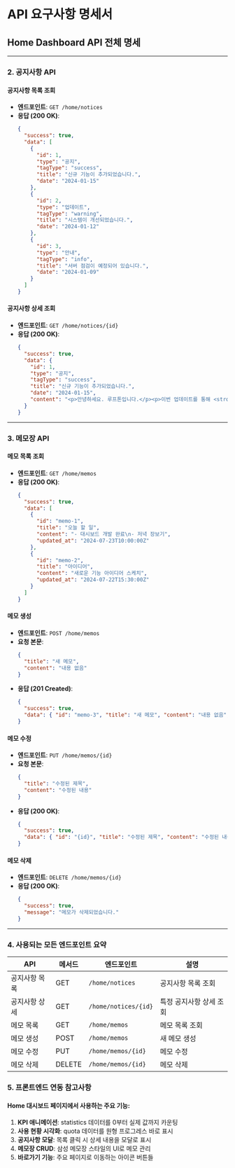# API 요구사항 명세서

## Home Dashboard API 전체 명세

---

### 2. 공지사항 API

#### **공지사항 목록 조회**
- **엔드포인트**: `GET /home/notices`
- **응답 (200 OK)**:
  ```json
  {
    "success": true,
    "data": [
      {
        "id": 1,
        "type": "공지",
        "tagType": "success",
        "title": "신규 기능이 추가되었습니다.",
        "date": "2024-01-15"
      },
      {
        "id": 2,
        "type": "업데이트",
        "tagType": "warning",
        "title": "시스템이 개선되었습니다.",
        "date": "2024-01-12"
      },
      {
        "id": 3,
        "type": "안내",
        "tagType": "info",
        "title": "서버 점검이 예정되어 있습니다.",
        "date": "2024-01-09"
      }
    ]
  }
  ```

#### **공지사항 상세 조회**
- **엔드포인트**: `GET /home/notices/{id}`
- **응답 (200 OK)**:
  ```json
  {
    "success": true,
    "data": {
      "id": 1,
      "type": "공지",
      "tagType": "success",
      "title": "신규 기능이 추가되었습니다.",
      "date": "2024-01-15",
      "content": "<p>안녕하세요. 루프톤입니다.</p><p>이번 업데이트를 통해 <strong>새로운 대시보드 기능</strong>이 추가되었습니다. 이제 메인 화면에서 주요 현황을 한 눈에 파악할 수 있습니다.</p><ul><li>KPI 통계 정보</li><li>메모장 기능</li><li>주요 기능 바로가기</li></ul><p>많은 이용 부탁드립니다. 감사합니다.</p>"
    }
  }
  ```

---

### 3. 메모장 API

#### **메모 목록 조회**
- **엔드포인트**: `GET /home/memos`
- **응답 (200 OK)**:
  ```json
  {
    "success": true,
    "data": [
      { 
        "id": "memo-1", 
        "title": "오늘 할 일", 
        "content": "- 대시보드 개발 완료\n- 저녁 장보기", 
        "updated_at": "2024-07-23T10:00:00Z" 
      },
      { 
        "id": "memo-2", 
        "title": "아이디어", 
        "content": "새로운 기능 아이디어 스케치", 
        "updated_at": "2024-07-22T15:30:00Z" 
      }
    ]
  }
  ```

#### **메모 생성**
- **엔드포인트**: `POST /home/memos`
- **요청 본문**:
  ```json
  {
    "title": "새 메모",
    "content": "내용 없음"
  }
  ```
- **응답 (201 Created)**:
  ```json
  { 
    "success": true, 
    "data": { "id": "memo-3", "title": "새 메모", "content": "내용 없음", "updated_at": "2024-07-23T10:30:00Z" } 
  }
  ```

#### **메모 수정**
- **엔드포인트**: `PUT /home/memos/{id}`
- **요청 본문**:
  ```json
  {
    "title": "수정된 제목",
    "content": "수정된 내용"
  }
  ```
- **응답 (200 OK)**:
  ```json
  { 
    "success": true, 
    "data": { "id": "{id}", "title": "수정된 제목", "content": "수정된 내용", "updated_at": "2024-07-23T10:35:00Z" } 
  }
  ```

#### **메모 삭제**
- **엔드포인트**: `DELETE /home/memos/{id}`
- **응답 (200 OK)**:
  ```json
  { 
    "success": true, 
    "message": "메모가 삭제되었습니다." 
  }
  ```

---

### 4. 사용되는 모든 엔드포인트 요약

| API | 메서드 | 엔드포인트 | 설명 |
|-----|--------|------------|------|
| 공지사항 목록 | GET | `/home/notices` | 공지사항 목록 조회 |
| 공지사항 상세 | GET | `/home/notices/{id}` | 특정 공지사항 상세 조회 |
| 메모 목록 | GET | `/home/memos` | 메모 목록 조회 |
| 메모 생성 | POST | `/home/memos` | 새 메모 생성 |
| 메모 수정 | PUT | `/home/memos/{id}` | 메모 수정 |
| 메모 삭제 | DELETE | `/home/memos/{id}` | 메모 삭제 |

### 5. 프론트엔드 연동 참고사항

#### Home 대시보드 페이지에서 사용하는 주요 기능:
1. **KPI 애니메이션**: statistics 데이터를 0부터 실제 값까지 카운팅
2. **사용 현황 시각화**: quota 데이터를 원형 프로그레스 바로 표시
3. **공지사항 모달**: 목록 클릭 시 상세 내용을 모달로 표시
4. **메모장 CRUD**: 삼성 메모장 스타일의 UI로 메모 관리
5. **바로가기 기능**: 주요 페이지로 이동하는 아이콘 버튼들

